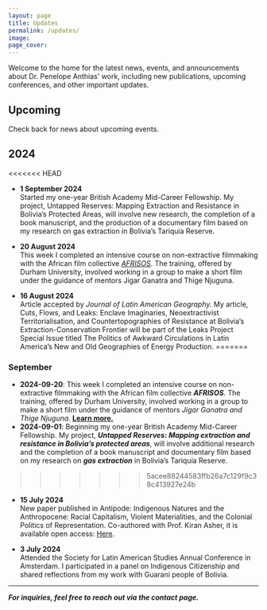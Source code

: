 ```yaml
---
layout: page
title: Updates
permalink: /updates/
image:
page_cover:
---
```


Welcome to the home for the latest news, events, and announcements about Dr. Penelope Anthias' work, including new publications, upcoming conferences, and other important updates.

## Upcoming

Check back for news about upcoming events.

## 2024

<<<<<<< HEAD
- **1 September 2024**  
  Started my one-year British Academy Mid-Career Fellowship. My project, <span class="blue">Untapped Reserves: Mapping Extraction and Resistance in Bolivia’s Protected Areas</span>, will involve new research, the completion of a book manuscript, and the production of a documentary film based on my research on gas extraction in Bolivia’s Tariquía Reserve.

- **20 August 2024**  
  This week I completed an intensive course on non-extractive filmmaking with the African film collective <a href="https://www.afrisos.ngo" target="_blank"><i><span>AFRISOS</span></i></a>. The training, offered by Durham University, involved working in a group to make a short film under the guidance of mentors Jigar Ganatra and Thige Njuguna.

- **16 August 2024**  
  Article accepted by <i>Journal of Latin American Geography.</i> My article, <span class="blue">Cuts, Flows, and Leaks: Enclave Imaginaries, Neoextractivist Territorialisation, and Countertopographies of Resistance at Bolivia’s Extraction-Conservation Frontier</span> will be part of the Leaks Project Special Issue titled <span class="blue">The Politics of Awkward Circulations in Latin America’s New and Old Geographies of Energy Production.</span>
=======
### September
- **2024-09-20**: This week I completed an intensive course on non-extractive filmmaking with the African film collective <strong><i>AFRISOS</i></strong>. The training, offered by Durham University, involved working in a group to make a short film under the guidance of mentors <i>Jigar Ganatra and Thige Njuguna</i>. <a href="https://www.afrisos.ngo/" target="_blank"><b><span>Learn more.</span></b></a>
- **2024-09-01**: Beginning my one-year British Academy Mid-Career Fellowship. My project, <b><em>Untapped Reserves: Mapping extraction and resistance in Bolivia’s protected areas</em></b>, will involve additional research and the completion of a book manuscript and documentary film based on my research on <b><em>gas extraction</em></b> in Bolivia’s Tariquía Reserve.
>>>>>>> 5acee88244583ffb26a7c129f9c38c413927e24b

- **15 July 2024**  
  New paper published in Antipode: <span class="blue">Indigenous Natures and the Anthropocene: Racial Capitalism, Violent Materialities, and the Colonial Politics of Representation.</span> Co-authored with Prof. Kiran Asher, it is available open access: <a href="https://onlinelibrary.wiley.com/doi/full/10.1111/anti.13078" target="_blank"><span>Here</span></a>.

- **3 July 2024**  
  Attended the Society for <span class="blue">Latin American Studies Annual Conference in Amsterdam.</span> I participated in a panel on Indigenous Citizenship and shared reflections from my work with Guaraní people of Bolivia.

---

***For inquiries, feel free to reach out via the contact page.***
